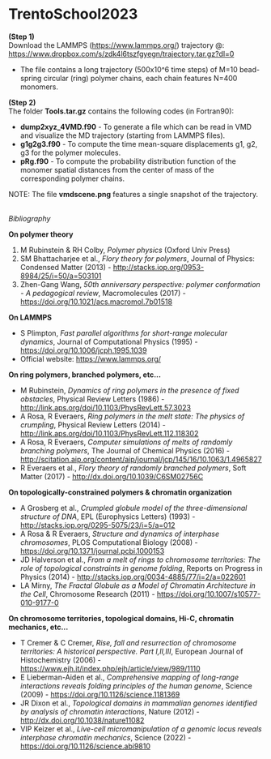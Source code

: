 # TrentoSchool2023

**(Step 1)** \
Download the LAMMPS (https://www.lammps.org/) trajectory @: https://www.dropbox.com/s/zdk4l6tszfgyegn/trajectory.tar.gz?dl=0
* The file contains a long trajectory (500x10^6 time steps) of M=10 bead-spring circular (ring) polymer chains, each chain features N=400 monomers.

**(Step 2)** \
The folder **Tools.tar.gz** contains the following codes (in Fortran90):
* **dump2xyz_4VMD.f90** - To generate a file which can be read in VMD and visualize the MD trajectory (starting from LAMMPS files).
* **g1g2g3.f90** - To compute the time mean-square displacements g1, g2, g3 for the polymer molecules.
* **pRg.f90** - To compute the probability distribution function of the monomer spatial distances from the center of mass of the corresponding polymer chains.

NOTE: The file **vmdscene.png** features a single snapshot of the trajectory.

\
*Bibliography*

**On polymer theory**
1. M Rubinstein & RH Colby, *Polymer physics* (Oxford Univ Press)
2. SM Bhattacharjee et al., *Flory theory for polymers*, Journal of Physics: Condensed Matter (2013) - http://stacks.iop.org/0953-8984/25/i=50/a=503101 
3. Zhen-Gang Wang, *50th anniversary perspective: polymer conformation - A pedagogical review*, Macromolecules (2017) - https://doi.org/10.1021/acs.macromol.7b01518

**On LAMMPS**
* S Plimpton, *Fast parallel algorithms for short-range molecular dynamics*, Journal of Computational Physics (1995) - https://doi.org/10.1006/jcph.1995.1039
* Official website: https://www.lammps.org/

**On ring polymers, branched polymers, etc...**
* M Rubinstein, *Dynamics of ring polymers in the presence of fixed obstacles*, Physical Review Letters (1986) - http://link.aps.org/doi/10.1103/PhysRevLett.57.3023
* A Rosa, R Everaers, *Ring polymers in the melt state: The physics of crumpling*, Physical Review Letters (2014) - http://link.aps.org/doi/10.1103/PhysRevLett.112.118302
* A Rosa, R Everaers, *Computer simulations of melts of randomly branching polymers*, The Journal of Chemical Physics (2016) - http://scitation.aip.org/content/aip/journal/jcp/145/16/10.1063/1.4965827
* R Everaers et al., *Flory theory of randomly branched polymers*, Soft Matter (2017) - http://dx.doi.org/10.1039/C6SM02756C

**On topologically-constrained polymers & chromatin organization**
* A Grosberg et al., *Crumpled globule model of the three-dimensional structure of DNA*, EPL (Europhysics Letters) (1993) - http://stacks.iop.org/0295-5075/23/i=5/a=012
* A Rosa & R Everaers, *Structure and dynamics of interphase chromosomes*, PLOS Computational Biology (2008) - https://doi.org/10.1371/journal.pcbi.1000153
* JD Halverson et al., *From a melt of rings to chromosome territories: The role of topological constraints in genome folding*, Reports on Progress in Physics (2014) - http://stacks.iop.org/0034-4885/77/i=2/a=022601
* LA Mirny, *The Fractal Globule as a Model of Chromatin Architecture in the Cell*, Chromosome Research (2011) - https://doi.org/10.1007/s10577-010-9177-0 

**On chromosome territories, topological domains, Hi-C, chromatin mechanics, etc...**
* T Cremer & C Cremer, *Rise, fall and resurrection of chromosome territories: A historical perspective. Part I,II,III*, European Journal of Histochemistry (2006) - https://www.ejh.it/index.php/ejh/article/view/989/1110
* E Lieberman-Aiden et al., *Comprehensive mapping of long-range interactions reveals folding principles of the human genome*, Science (2009) - https://doi.org/10.1126/science.1181369
* JR Dixon et al., *Topological domains in mammalian genomes identified by analysis of chromatin interactions*, Nature (2012) - http://dx.doi.org/10.1038/nature11082
* VIP Keizer et al., *Live-cell micromanipulation of a genomic locus reveals interphase chromatin mechanics*, Science (2022) - https://doi.org/10.1126/science.abi9810
